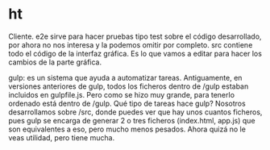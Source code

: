 # ht

Cliente.
e2e sirve para hacer pruebas tipo test sobre el código desarrollado, por ahora no nos interesa y la podemos omitir por completo.
src contiene todo el código de la interfaz gráfica. Es lo que vamos a editar para hacer los cambios de la parte gráfica.

gulp: es un sistema que ayuda a automatizar tareas. Antiguamente, en versiones anteriores de gulp, todos los ficheros dentro de /gulp  estaban incluidos en gulpfile.js. Pero como se hizo muy grande, para tenerlo ordenado está dentro de /gulp.
Qué tipo de tareas hace gulp?
Nosotros desarrollamos sobre /src, donde puedes ver que hay unos cuantos ficheros, pues gulp se encarga de generar 2 o tres ficheros (index.html, app.js) que son equivalentes a eso, pero mucho menos pesados.
Ahora quizá no le veas utilidad, pero tiene mucha.